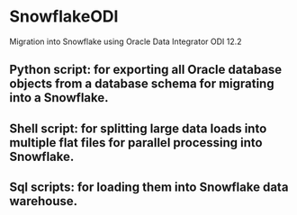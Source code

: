 # SnowflakeODI
Migration into Snowflake using Oracle Data Integrator ODI 12.2


## Python script: for exporting all Oracle database objects from a database schema for migrating into a Snowflake. 

## Shell script: for splitting large data loads into multiple flat files for parallel processing into Snowflake.

## Sql scripts: for loading them into Snowflake data warehouse. 
